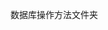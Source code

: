 <!--
 * @Description: 
 * @Author: Jecky
 * @Email: Jhuang@gfarmsh.com
 * @Company: GFarmSH(shanghai)
 * @Date: 2019-09-02 16:30:10
 * @LastEditTime: 2019-09-02 16:30:10
 * @LastEditors: Jecky
 -->
数据库操作方法文件夹